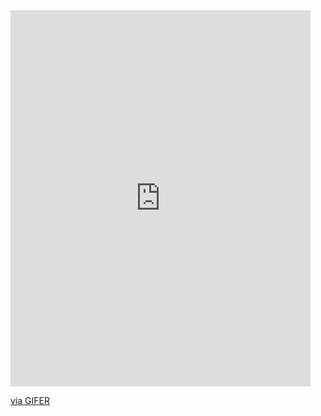 <iframe src="https://gifer.com/embed/XOsX" width=480 height=601.567 frameBorder="0" allowFullScreen></iframe><p><a href="https://gifer.com">via GIFER</a></p>
